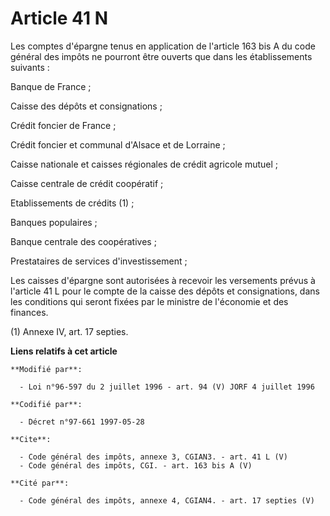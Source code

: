 # Article 41 N

Les comptes d'épargne tenus en application de l'article 163 bis A du code général des impôts ne pourront être ouverts que
dans les établissements suivants : 

Banque de France ; 

Caisse des dépôts et consignations ; 

Crédit foncier de France ; 

Crédit foncier et communal d'Alsace et de Lorraine ; 

Caisse nationale et caisses régionales de crédit agricole mutuel ; 

Caisse centrale de crédit coopératif ; 

Etablissements de crédits (1) ; 

Banques populaires ; 

Banque centrale des coopératives ; 

Prestataires de services d'investissement ; 

Les caisses d'épargne sont autorisées à recevoir les versements prévus à l'article 41 L pour le compte de la caisse des
dépôts et consignations, dans les conditions qui seront fixées par le ministre de l'économie et des finances. 

(1) Annexe IV, art. 17 septies.

**Liens relatifs à cet article**

	**Modifié par**:

	  - Loi n°96-597 du 2 juillet 1996 - art. 94 (V) JORF 4 juillet 1996

	**Codifié par**:

	  - Décret n°97-661 1997-05-28

	**Cite**:

	  - Code général des impôts, annexe 3, CGIAN3. - art. 41 L (V)
	  - Code général des impôts, CGI. - art. 163 bis A (V)

	**Cité par**:

	  - Code général des impôts, annexe 4, CGIAN4. - art. 17 septies (V)
